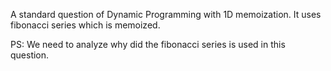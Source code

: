 A standard question of Dynamic Programming with 1D memoization.
It uses fibonacci series which is memoized.

PS: We need to analyze why did the fibonacci series is used in this question.